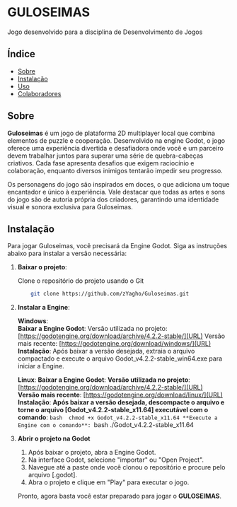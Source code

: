 # GULOSEIMAS

Jogo desenvolvido para a disciplina de Desenvolvimento de Jogos

## Índice

- [Sobre](#sobre)
- [Instalação](#instalação)
- [Uso](#uso)
- [Colaboradores](#colaboradores)

## Sobre

**Guloseimas** é um jogo de plataforma 2D multiplayer local que combina elementos de puzzle e cooperação. Desenvolvido na engine Godot, o jogo oferece uma experiência divertida e desafiadora onde você e um parceiro devem trabalhar juntos para superar uma série de quebra-cabeças criativos. Cada fase apresenta desafios que exigem raciocínio e colaboração, enquanto diversos inimigos tentarão impedir seu progresso.

Os personagens do jogo são inspirados em doces, o que adiciona um toque encantador e único à experiência. Vale destacar que todas as artes e sons do jogo são de autoria própria dos criadores, garantindo uma identidade visual e sonora exclusiva para Guloseimas.


## Instalação

Para jogar Guloseimas, você precisará da Engine Godot. Siga as instruções abaixo para instalar a versão necessária: 

1. **Baixar o projeto**: 

    Clone o repositório do projeto usando o Git 
    ```bash 
        git clone https://github.com/zYagho/Guloseimas.git

2. **Instalar a Engine**: 

    **Windows**:  
        **Baixar a Engine Godot**: 
            Versão utilizada no projeto: [https://godotengine.org/download/archive/4.2.2-stable/](URL)
             Versão mais recente: [https://godotengine.org/download/windows/](URL)
         **Instalação**: 
            Após baixar a versão desejada, extraia o arquivo compactado e execute o arquivo Godot_v4.2.2-stable_win64.exe para iniciar a Engine.

    **Linux**: 
        **Baixar a Engine Godot**: 
            **Versão utilizada no projeto**: [https://godotengine.org/download/archive/4.2.2-stable/](URL)
            <br>**Versão mais recente**: [https://godotengine.org/download/linux/](URL)
         **Instalação**: 
            **Após baixar a versão desejada, descompacte o arquivo e torne o arquivo [Godot_v4.2.2-stable_x11.64] executável com o comando**:
            ```bash 
               chmod +x Godot_v4.2.2-stable_x11.64
            **Execute a Engine com o comando**:
            ```bash
               ./Godot_v4.2.2-stable_x11.64
        
3. **Abrir o projeto na Godot**
    1. Após baixar o projeto, abra a Engine Godot.
    2. Na interface Godot, selecione "importar" ou "Open Project".
    3. Navegue até a paste onde você clonou o repositório e procure pelo arquivo [.godot].
    4. Abra o projeto e clique em "Play" para executar o jogo.

    Pronto, agora basta você estar preparado para jogar o **GULOSEIMAS**.

